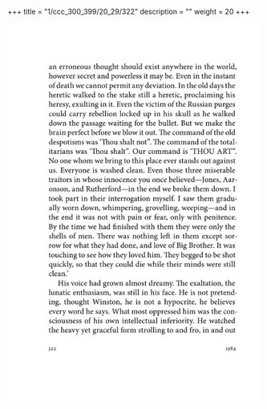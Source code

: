 +++
title = "1/ccc_300_399/20_29/322"
description = ""
weight = 20
+++

<img class="center-fit-jpg" src="/jpg_/out_jpg_1984__322.jpg" ></img>


